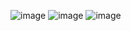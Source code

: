 ![image](https://github.com/abrroman/Dankolab_Test/assets/61050409/223c9a66-cad4-42c8-8b84-302de851f4a3)
![image](https://github.com/abrroman/Dankolab_Test/assets/61050409/dc6a502e-eef6-4cde-bbed-646250acf70d)
![image](https://github.com/abrroman/Dankolab_Test/assets/61050409/e90879e8-298c-47f7-8ea6-5229bd07ca0e)
